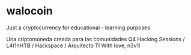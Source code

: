 # walocoin
Just a cryptocurrency for educational - learning purposes

Una criptomoneda creada para las comunidades Q4 Hacking Sessions / L4t1nHTB / Hackspace / Arquitecto TI 
With love, n3v1l
